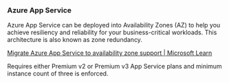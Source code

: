 ### Azure App Service

Azure App Service can be deployed into Availability Zones (AZ) to help you achieve resiliency and reliability for your business-critical workloads. This architecture is also known as zone redundancy.

[Migrate Azure App Service to availability zone support | Microsoft Learn](https://learn.microsoft.com/en-us/azure/availability-zones/migrate-app-service)

Requires either Premium v2 or Premium v3 App Service plans and minimum instance count of three is enforced.